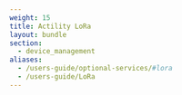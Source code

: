 ```yaml
---
weight: 15
title: Actility LoRa
layout: bundle
section: 
  - device_management
aliases:
  - /users-guide/optional-services/#lora
  - /users-guide/LoRa
---
```

